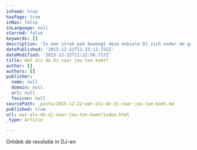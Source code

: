 ```yaml
---
inFeed: true
hasPage: true
inNav: false
inLanguage: null
starred: false
keywords: []
description: 'In een strak pak beweegt deze mobiele DJ zich onder de gasten. Met zijn iPad in de hand en een koptelefoon op het hoofd vraagt hij de gasten wat ze willen horen. De IPad is gevuld met heerlijke muziek, van lounge en disco tot dance, top 40 en salsa. Staat jouw verzoekje niet op de IPad dan tovert de DJ zo een toepasselijke vervanger op de digitale draaitafels.  Maak van dichtbij mee hoe de DJ het nummer klaarzet en daarna live een overgang naar een ander nummer mixt. En wie weet ontdek je wel DJ talenten bij jezelf.  Play-Mobiel werkt op vrijwel ieder event. Van beurzen, diners, borrels en lounge tot beachevents en barbecues, bruiloften en spetterende bedrijfsfeesten. '
datePublished: '2015-12-22T11:23:12.751Z'
dateModified: '2015-12-22T11:22:56.717Z'
title: Wat als de DJ naar jou toe komt?
author: []
authors: []
publisher:
  name: null
  domain: null
  url: null
  favicon: null
sourcePath: _posts/2015-12-22-wat-als-de-dj-naar-jou-toe-komt.md
published: true
url: wat-als-de-dj-naar-jou-toe-komt/index.html
_type: Article

---
```

Ontdek de revolutie in DJ-en